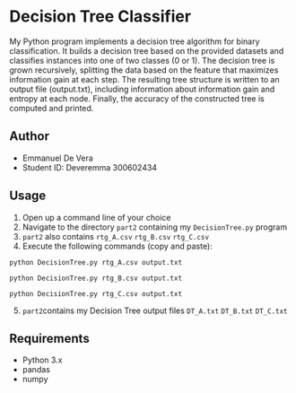 # Decision Tree Classifier

My Python program implements a decision tree algorithm for binary classification. It builds a decision tree based on the provided datasets and classifies instances into one of two classes (0 or 1). The decision tree is grown recursively, splitting the data based on the feature that maximizes information gain at each step. The resulting tree structure is written to an output file (output.txt), including information about information gain and entropy at each node. Finally, the accuracy of the constructed tree is computed and printed.

## Author

- Emmanuel De Vera
- Student ID: Deveremma 300602434

## Usage

1. Open up a command line of your choice
2. Navigate to the directory `part2` containing my `DecisionTree.py` program
3. `part2` also contains `rtg_A.csv` `rtg_B.csv` `rtg_C.csv`
4. Execute the following commands (copy and paste):

`python DecisionTree.py rtg_A.csv output.txt`  

`python DecisionTree.py rtg_B.csv output.txt`  

`python DecisionTree.py rtg_C.csv output.txt`  

5. `part2`contains my Decision Tree output files `DT_A.txt` `DT_B.txt` `DT_C.txt`

## Requirements

- Python 3.x
- pandas
- numpy



